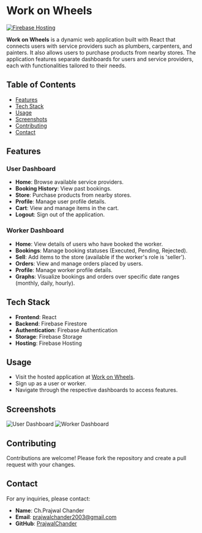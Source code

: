 # Work on Wheels

[![Firebase Hosting](https://img.shields.io/badge/Firebase-Hosting-blue)](https://workonwheels-e51e4.web.app/)

**Work on Wheels** is a dynamic web application built with React that connects users with service providers such as plumbers, carpenters, and painters. It also allows users to purchase products from nearby stores. The application features separate dashboards for users and service providers, each with functionalities tailored to their needs.

## Table of Contents

- [Features](#features)
- [Tech Stack](#tech-stack)
- [Usage](#usage)
- [Screenshots](#screenshots)
- [Contributing](#contributing)
- [Contact](#contact)

## Features

### User Dashboard
- **Home**: Browse available service providers.
- **Booking History**: View past bookings.
- **Store**: Purchase products from nearby stores.
- **Profile**: Manage user profile details.
- **Cart**: View and manage items in the cart.
- **Logout**: Sign out of the application.

### Worker Dashboard
- **Home**: View details of users who have booked the worker.
- **Bookings**: Manage booking statuses (Executed, Pending, Rejected).
- **Sell**: Add items to the store (available if the worker's role is 'seller').
- **Orders**: View and manage orders placed by users.
- **Profile**: Manage worker profile details.
- **Graphs**: Visualize bookings and orders over specific date ranges (monthly, daily, hourly).

## Tech Stack

- **Frontend**: React
- **Backend**: Firebase Firestore
- **Authentication**: Firebase Authentication
- **Storage**: Firebase Storage
- **Hosting**: Firebase Hosting

## Usage

- Visit the hosted application at [Work on Wheels](https://workonwheels-e51e4.web.app/).
- Sign up as a user or worker.
- Navigate through the respective dashboards to access features.

## Screenshots

![User Dashboard](gs://workonwheels-e51e4.appspot.com/Read_me/user_dashboard.png)
![Worker Dashboard](gs://workonwheels-e51e4.appspot.com/Read_me/worker_dashboard.png)

## Contributing

Contributions are welcome! Please fork the repository and create a pull request with your changes.

## Contact

For any inquiries, please contact:

- **Name**: Ch.Prajwal Chander
- **Email**: prajwalchander2003@gmail.com
- **GitHub**: [PrajwalChander](https://github.com/PrajwalChander)
